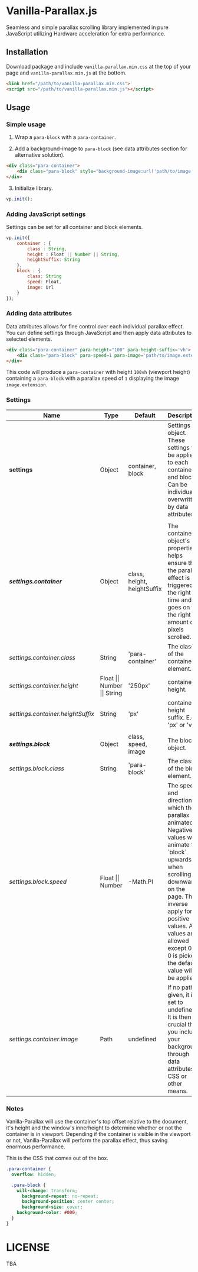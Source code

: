 Vanilla-Parallax.js
===========

Seamless and simple parallax scrolling library implemented in pure JavaScript utilizing Hardware acceleration for extra performance.

## Installation

Download package and include `vanilla-parallax.min.css` at the top of your page and `vanilla-parallax.min.js` at the bottom.

```html
<link href="/path/to/vanilla-parallax.min.css">
<script src="/path/to/vanilla-parallax.min.js"></script>
```

## Usage

### Simple usage

1. Wrap a `para-block` with a `para-container`.

2. Add a background-image to `para-block` (see data attributes section for alternative solution).

```html
<div class="para-container">
	<div class="para-block" style="background-image:url('path/to/image.extension');"></div>
</div>
```

3. Initialize library.
```javascript
vp.init();
```

### Adding JavaScript settings

Settings can be set for all container and block elements.

```javascript
vp.init({
	container : {
		class : String,
		height : Float || Number || String,
		heightSuffix: String
	},
	block : {
		class: String
		speed: Float,
		image: Url
	}
});
```

### Adding data attributes

Data attributes allows for fine control over each individual parallax effect. You can define settings through JavaScript and then apply data attributes to selected elements.

```html
<div class="para-container" para-height="100" para-height-suffix='vh'>
	<div class="para-block" para-speed=1 para-image='path/to/image.extension'></div>
</div>
```

This code will produce a `para-container` with height `100vh` (viewport height) containing a `para-block` with a parallax speed of `1` displaying the image `image.extension`.

### Settings

<table class="table table-bordered table-striped">
	<thead>
		<tr>
			<th>Name</th>
			<th>Type</th>
			<th>Default</th>
			<th>Description</th>
		</tr>
	</thead>
	<tbody>
		<tr>
			<td><b>settings</b></td>
			<td>Object</td>
			<td>container, block</td>
			<td>Settings object. These settings will be applied to each container and block. Can be individually overwritten by data attributes.</td>
		</tr>
		<tr>
			<td></td>
			<td></td>
			<td></td>
			<td></td>
		</tr>
		<tr>
			<td><b><i>settings.container</i></b></td>
			<td>Object</td>
			<td>class, height, heightSuffix</td>
			<td>The container object's properties helps ensure that the parallax effect is triggered at the right time and goes on for the right amount of pixels scrolled.</td>
		</tr>
		<tr>
			<td><i>settings.container.class</i></td>
			<td>String</td>
			<td>'para-container'</td>
			<td>The class of the container element.</td>
		</tr>
		<tr>
			<td><i>settings.container.height</i></td>
			<td>Float || Number || String</td>
			<td>'250px'</td>
			<td>container height.</td>
		</tr>
		<tr>
			<td><i>settings.container.heightSuffix</i></td>
			<td>String</td>
			<td>'px'</td>
			<td>container height suffix. E.g. 'px' or 'vh'.</td>
		</tr>
		<tr>
			<td></td>
			<td></td>
			<td></td>
			<td></td>
		</tr>
		<tr>
			<td><b><i>settings.block</i></b></td>
			<td>Object</td>
			<td>class, speed, image</td>
			<td>The block object.</td>
		</tr>
		<tr>
			<td><i>settings.block.class</i></td>
			<td>String</td>
			<td>'para-block'</td>
			<td>The class of the block element.</td>
		</tr>
		<tr>
			<td><i>settings.block.speed</i></td>
			<td>Float || Number</td>
			<td>-Math.PI</td>
			<td>The speed and direction at which the parallax animated. Negative values will animate the `block` upwards when scrolling downwards on the page. The inverse apply for positive values. All values are allowed except 0. If 0 is picked, the default value will be applied.</td>
		</tr>
		<tr>
			<td><i>settings.container.image</i></td>
			<td>Path</td>
			<td>undefined</td>
			<td>If no path is given, it is set to undefined. It is then crucial that you include your background through data attributes, CSS or other means.</td>
		</tr>
	</tbody>
</table>

### Notes

Vanilla-Parallax will use the container's top offset relative to the document, it's height and the window's innerheight to determine whether or not the container is in viewport. Depending if the container is visible in the viewport or not, Vanilla-Parallax will perform the parallax effect, thus saving enormous performance.

This is the CSS that comes out of the box.

```css
.para-container {
  overflow: hidden;

  .para-block {
    will-change: transform;
	  background-repeat: no-repeat;
	  background-position: center center;
	  background-size: cover;
    background-color: #000;
  }
}
```

LICENSE
=======

TBA
